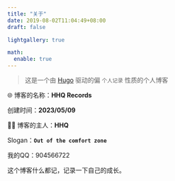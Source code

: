 ```yaml
---
title: "关于"
date: 2019-08-02T11:04:49+08:00
draft: false

lightgallery: true

math:
  enable: true
---
```


> 这是一个由 [Hugo](https://gohugo.io/) 驱动的偏 `个人记录` 性质的个人博客


🌐 博客的名称：**HHQ Records**

创建时间：**2023/05/09**



🙋‍♂️ 博客的主人：**HHQ**

Slogan：**`Out of the comfort zone`**

我的QQ：904566722


这个博客什么都记，记录一下自己的成长。
